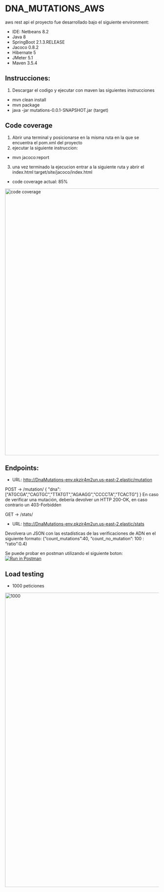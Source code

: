 # DNA_MUTATIONS_AWS
aws rest api el proyecto fue desarrollado bajo el siguiente environment:

 - IDE: Netbeans 8.2
 - Java 8
 - SpringBoot 2.1.3.RELEASE
 - Jacoco 0.8.2
 - Hibernate 5
 - JMeter 5.1
 - Maven 3.5.4
 
## Instrucciones:

1. Descargar el codigo y ejecutar con maven las siguientes instrucciones
  - mvn clean install
  - mvn package  
  - java -jar mutations-0.0.1-SNAPSHOT.jar (target)

## Code coverage

1. Abrir una terminal y posicionarse  en la misma ruta en la que se encuentra el pom.xml del proyecto
2. ejecutar la siguiente instruccion:
  - mvn jacoco:report
3. una vez terminado la ejecucion entrar a la siguiente ruta y abrir el index.html  target/site/jacoco/index.html 

- code coverage actual: 85%

<img width="870" alt="code coverage" src="https://user-images.githubusercontent.com/8495787/53712244-abd5f900-3e0b-11e9-8c6c-5a17769c8b12.PNG">

## Endpoints:

 - URL: http://DnaMutations-env.pkzir4m2un.us-east-2.elastic/mutation

POST → /mutation/
{
"dna":["ATGCGA","CAGTGC","TTATGT","AGAAGG","CCCCTA","TCACTG"]
}
En caso de verificar una mutación, debería devolver un HTTP 200-OK, en caso contrario un 403-Forbidden

GET → /stats/

 - URL: http://DnaMutations-env.pkzir4m2un.us-east-2.elastic/stats
 
 Devolvera un JSON con las estadísticas de las verificaciones de ADN en el siguiente formato:
   {“count_mutations”:40, “count_no_mutation”: 100 : “ratio”:0.4}
 
Se puede probar en postman utilizando el siguiente boton: [![Run in Postman](https://run.pstmn.io/button.svg)](https://app.getpostman.com/run-collection/5ec3c0ae28ed10d4e51e)
 
 ## Load testing
 - 1000 peticiones
 <img width="960" alt="1000" src="https://user-images.githubusercontent.com/8495787/53713013-d70e1780-3e0e-11e9-9d33-015e619397e1.PNG">
 
